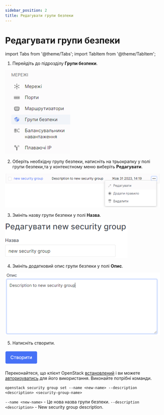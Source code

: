 ```yaml
---
sidebar_position: 2
title: Редагувати групи безпеки
---
```


# Редагувати групи безпеки

import Tabs from '@theme/Tabs';
import TabItem from '@theme/TabItem';

<Tabs>
<TabItem value="personal-area" label="Personal Area" default>

1. Перейдіть до підрозділу **Групи безпеки**.

![](../../img/security-group/17.png)

2. Оберіть необхідну групу безпеки, натисніть на трьокрапку у полі групи безпеки,та у контекстному меню виберіть **Редагувати**.

![](../../img/security-group/5.png)

3. Змініть назву групи безпеки у полі **Назва**.

![](../../img/security-group/6.png)

4. Змініть додатковий опис групи безпеки у полі **Опис**.

![](../../img/security-group/7.png)

5. Натисніть створити.

![](../../img/security-group/4.png)

</TabItem>
<TabItem value="openstack" label="Openstack CLI">

Переконайтеся, що клієнт OpenStack [встановлений](#) і ви можете [авторизуватись](#) для його використання. Виконайте потрібні команди.    

```
openstack security group set --name <new-name> --description <description> <security-group-name>
```

`--name <new-name>` - Це нова назва групи безпеки.
`--description <description>` - New security group description.

</TabItem>
</Tabs>
